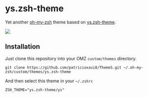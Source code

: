 # ys.zsh-theme

Yet another [oh-my-zsh](https://github.com/robbyrussell/oh-my-zsh) theme based on [ys.zsh-theme](https://gist.github.com/ysmood/6110461).

![](screenshot.png)

## Installation

Just clone this repository into your OMZ `custom/themes` directory.

```
git clone https://github.com/patricioxavi8/ThemeS.git ~/.oh-my-zsh/custom/themes/ys.zsh-theme
```

And then select this theme in your `~/.zshrc`

```
ZSH_THEME="ys.zsh-theme/ys"
```
